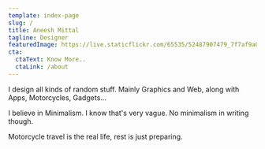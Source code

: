 ```yaml
---
template: index-page
slug: /
title: Aneesh Mittal
tagline: Designer
featuredImage: https://live.staticflickr.com/65535/52487907479_7f7af9a035_b.jpg
cta:
  ctaText: Know More..
  ctaLink: /about
---
```

I design all kinds of random stuff. Mainly Graphics and Web, along with Apps, Motorcycles, Gadgets...

I believe in Minimalism. I know that's very vague. No minimalism in writing though.

Motorcycle travel is the real life, rest is just preparing.
